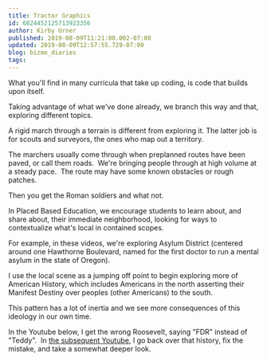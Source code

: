 ```yaml
---
title: Tractor Graphics
id: 6824452125713923356
author: Kirby Urner
published: 2019-08-09T11:21:00.002-07:00
updated: 2019-08-09T12:57:55.729-07:00
blog: bizmo_diaries
tags: 
---
```


What you'll find in many curricula that take up coding, is code that builds upon itself.

Taking advantage of what we've done already, we branch this way and that, exploring different topics.

A rigid march through a terrain is different from exploring it.  The latter job is for scouts and surveyors, the ones who map out a territory.

The marchers usually come through when preplanned routes have been paved, or call them roads.  We're bringing people through at high volume at a steady pace.  The route may have some known obstacles or rough patches.

Then you get the Roman soldiers and what not.

In Placed Based Education, we encourage students to learn about, and share about, their immediate neighborhood, looking for ways to contextualize what's local in contained scopes.

For example, in these videos, we're exploring Asylum District (centered around one Hawthorne Boulevard, named for the first doctor to run a mental asylum in the state of Oregon).

I use the local scene as a jumping off point to begin exploring more of American History, which includes Americans in the north asserting their Manifest Destiny over peoples (other Americans) to the south.

This pattern has a lot of inertia and we see more consequences of this ideology in our own time.

In the Youtube below, I get the wrong Roosevelt, saying "FDR" instead of "Teddy".  In [the subsequent Youtube](https://youtu.be/pPAzJOPDywc), I go back over that history, fix the mistake, and take a somewhat deeper look.